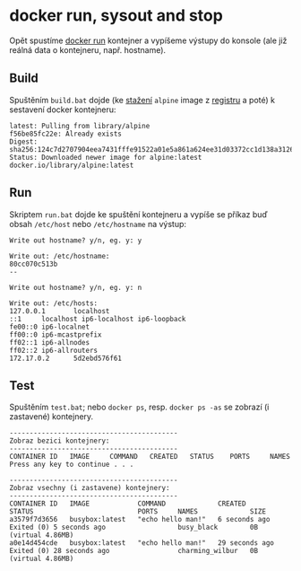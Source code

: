 # docker run, sysout and stop
Opět spustíme [docker run](https://docs.docker.com/engine/reference/run/) kontejner a vypíšeme výstupy do konsole (ale již reálná data o kontejneru, např. hostname).

## Build
Spuštěním ```build.bat``` dojde (ke [stažení](https://styraxconsulting.atlassian.net/wiki/spaces/Akademie/pages/1102938288/Docker+-+jak+st+hnout+image) ```alpine```  image z [registru](https://styraxconsulting.atlassian.net/wiki/spaces/Akademie/pages/1089601562/Docker+-+image+registry) a poté) k sestavení docker kontejneru:

```
latest: Pulling from library/alpine
f56be85fc22e: Already exists
Digest: sha256:124c7d2707904eea7431fffe91522a01e5a861a624ee31d03372cc1d138a3126
Status: Downloaded newer image for alpine:latest
docker.io/library/alpine:latest
```

## Run
Skriptem ```run.bat``` dojde ke spuštění kontejneru a vypíše se příkaz buď obsah ```/etc/host``` nebo ```/etc/hostname``` na výstup:

```
Write out hostname? y/n, eg. y: y

Write out: /etc/hostname:
80cc070c513b
--

Write out hostname? y/n, eg. y: n

Write out: /etc/hosts:
127.0.0.1       localhost
::1     localhost ip6-localhost ip6-loopback
fe00::0 ip6-localnet
ff00::0 ip6-mcastprefix
ff02::1 ip6-allnodes
ff02::2 ip6-allrouters
172.17.0.2      5d2ebd576f61
```

## Test
Spuštěním ```test.bat```; nebo ```docker ps```, resp. ```docker ps -as``` se zobrazí (i zastavené) kontejnery.

```
------------------------------------------
Zobraz bezici kontejnery:
------------------------------------------
CONTAINER ID   IMAGE     COMMAND   CREATED   STATUS    PORTS     NAMES
Press any key to continue . . .

------------------------------------------
Zobraz vsechny (i zastavene) kontejnery:
------------------------------------------
CONTAINER ID   IMAGE            COMMAND             CREATED              STATUS                          PORTS     NAMES             SIZE
a3579f7d3656   busybox:latest   "echo hello man!"   6 seconds ago        Exited (0) 5 seconds ago                  busy_black        0B (virtual 4.86MB)
a0e14d454cde   busybox:latest   "echo hello man!"   29 seconds ago       Exited (0) 28 seconds ago                 charming_wilbur   0B (virtual 4.86MB)
```
